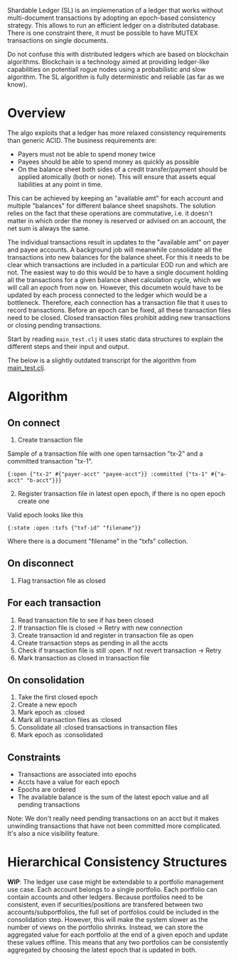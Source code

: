 Shardable Ledger (SL) is an implemenation of a ledger that works without multi-document transactions by adopting an epoch-based consistency strategy. This allows to run an efficient ledger on a distributed database. There is one constraint there, it must be possible to have MUTEX transactions on single documents.

Do not confuse this with distributed ledgers which are based on blockchain algorithms. Blockchain is a technology aimed at providing ledger-like capabilities on potentiall rogue nodes using a probabilistic and slow algorithm. The SL algorithm is fully deterministic and reliable (as far as we know).

# Overview

The algo exploits that a ledger has more relaxed consistency requirements than generic ACID. The business requirements are:

- Payers must not be able to spend money twice
- Payees should be able to spend money as quickly as possible
- On the balance sheet both sides of a credit transfer/payment should be applied atomically (both or none). This will ensure that assets equal liabilities at any point in time.

This can be achieved by keeping an "available amt" for each account and multiple "balances" for different balance sheet snapshots. The solution relies on the fact that these operations are commutative, i.e. it doesn't matter in which order the money is reserved or advised on an account, the net sum is always the same.

The individual transactions result in updates to the "available amt" on payer and payee accounts. A background job will meanwhile consolidate all the transactions into new balances for the balance sheet. For this it needs to be clear which transactions are included in a particular EOD run and which are not. The easiest way to do this would be to have a single document holding all the transactions for a given balance sheet calculation cycle, which we will call an _epoch_ from now on. However, this documetn would have to be updated by each process connected to the ledger which would be a bottleneck. Therefore, each connection has a transaction file that it uses to record transactions. Before an epoch can be fixed, all these transaction files need to be closed. Closed transaction files prohibit adding new transactions or closing pending transactions.

Start by reading `main_test.clj` it uses static data structures to explain the different steps and their input and output. 

The below is a slightly outdated transcript for the algorithm from [main_test.clj](test/ct/main_test.clj).


Algorithm 
====

On connect
---

1. Create transaction file

Sample of a transaction file with one open tarnsaction "tx-2" and a committed transaction "tx-1".

```edn
{:open {"tx-2" #{"payer-acct" "payee-acct"}} :committed {"tx-1" #{"a-acct" "b-acct"}}}
```

2. Register transaction file in latest open epoch, if there is no open epoch create one

Valid epoch looks like this

```edn
{:state :open :txfs {"txf-id" "filename"}}
```

Where there is a document "filename" in the "txfs" collection.

On disconnect
-------------

1. Flag transaction file as closed

For each transaction
-------------

1. Read transaction file to see if has been closed
2. If transaction file is closed -> Retry with new connection
3. Create transaction id and register in transaction file as open
4. Create transaction steps as pending in all the accts
5. Check if transaction file is still :open. If not revert transaction -> Retry
5. Mark transaction as closed in transaction file

On consolidation
-------------

1. Take the first closed epoch
1. Create a new epoch
2. Mark epoch as :closed
3. Mark all transaction files as :closed
4. Consolidate all :closed transactions in transaction files
5. Mark epoch as :consolidated


Constraints
---

- Transactions are associated into epochs
- Accts have a value for each epoch 
- Epochs are ordered
- The available balance is the sum of the latest epoch value and all pending transactions

Note: We don't really need pending transactions on an acct but it makes unwinding transactions that have not been committed more complicated. It's also a nice visibility feature.

Hierarchical Consistency Structures
====

**WIP**: The ledger use case might be extendable to a portfolio management use case. Each account belongs to a single portfolio. Each portfolio can contain accounts and other ledgers. Because portfolios need to be consistent, even if securities/positions are transfered between two accounts/subportfolios, the full set of portfolios could be included in the consolidation step. However, this will make the system slower as the number of views on the portfolio shrinks. Instead, we can store the aggregated value for each portfolio at the end of a given epoch and update these values offline. This means that any two portfolios can be consistently aggregated by choosing the latest epoch that is updated in both.
